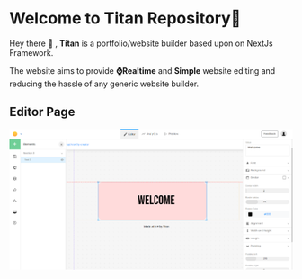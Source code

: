 # Welcome to Titan Repository🚀

Hey there 👋 , **Titan** is a portfolio/website builder based  upon on NextJs Framework.

 The website aims to provide **⌚Realtime** and **Simple** website editing and reducing the hassle of any generic website builder.

## Editor Page
![Titan editor ](https://github.com/Cytescale/titan/blob/master/images/readme1.jpg?raw=true)
